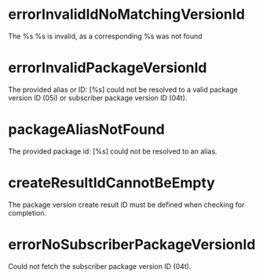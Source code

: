 # errorInvalidIdNoMatchingVersionId

The %s %s is invalid, as a corresponding %s was not found

# errorInvalidPackageVersionId

The provided alias or ID: [%s] could not be resolved to a valid package version ID (05i) or subscriber package version ID (04t).

# packageAliasNotFound

The provided package id: [%s] could not be resolved to an alias.

# createResultIdCannotBeEmpty

The package version create result ID must be defined when checking for completion.

# errorNoSubscriberPackageVersionId

Could not fetch the subscriber package version ID (04t).
